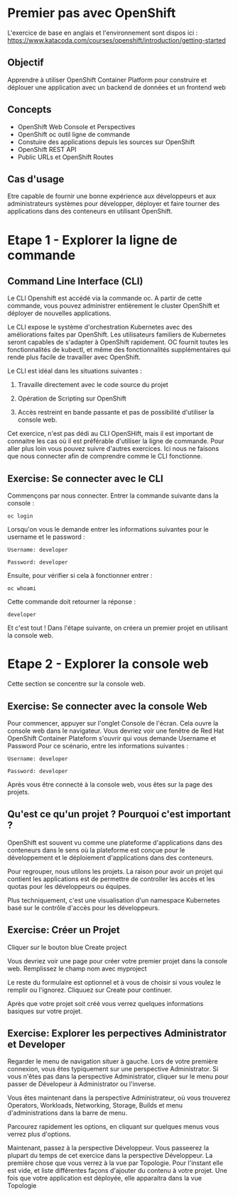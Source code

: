 # Premier pas avec OpenShift

L'exercice de base en anglais et l'environnement sont dispos ici : https://www.katacoda.com/courses/openshift/introduction/getting-started

## Objectif
Apprendre à utiliser OpenShift Container Platform pour construire et déplouer une application avec un backend de données et un frontend web

## Concepts
* OpenShift Web Console et Perspectives
* OpenShift oc outil ligne de commande
* Constuire des applications depuis les sources sur OpenShift
* OpenShift REST API
* Public URLs et OpenShift Routes

## Cas d'usage

Etre capable de fournir une bonne expérience aux développeurs et aux administrateurs systèmes pour développer, déployer et faire tourner des applications dans des conteneurs en utilisant OpenShift. 


# Etape 1 - Explorer la ligne de commande 
## Command Line Interface (CLI)
Le CLI Openshift est accédé via la commande oc. A partir de cette commande, vous pouvez administrer entièrement le cluster OpenShift et déployer de nouvelles applications.

Le CLI expose le système d'orchestration Kubernetes avec des améliorations faites par OpenShift. Les utilisateurs familiers de Kubernetes seront capables de s'adapter à OpenShift rapidement. OC fournit toutes les fonctionnalités de kubectl, et même des fonctionnalités supplémentaires qui rende plus facile de travailler avec OpenShift. 

Le CLI est idéal dans les situations suivantes :

1) Travaille directement avec le code source du projet

2) Opération de Scripting sur OpenShift

3) Accès restreint en bande passante et pas de possibilité d'utiliser la console web.

Cet exercice, n'est pas dédi au CLI OpenSHift, mais il est important de connaitre les cas où il est préférable d'utiliser la ligne de commande. Pour aller plus loin vous pouvez suivre d'autres exercices. Ici nous ne faisons que nous connecter afin de comprendre comme le CLI fonctionne.

## Exercise: Se connecter avec le CLI
Commençons par nous connecter. Entrer la commande suivante dans la console :
```shell
oc login
```
Lorsqu'on vous le demande entrer les informations suivantes pour le username et le password :
```
Username: developer

Password: developer
```
Ensuite, pour vérifier si cela à fonctionner entrer : 
```shell
oc whoami
```
Cette commande doit retourner la réponse : 
```
developer
```
Et c'est tout !
Dans l'étape suivante, on créera un premier projet en utilisant la console web.

# Etape 2 - Explorer la console web

Cette section se concentre sur la console web.

## Exercise: Se connecter avec la console Web
Pour commencer, appuyer sur l'onglet Console de l'écran. Cela ouvre la console web dans le navigateur.
Vous devriez voir une fenêtre de Red Hat OpenShift Container Plateform s'ouvrir qui vous demande Username et Password
Pour ce scénario, entre les informations suivantes :
```
Username: developer

Password: developer
```
Après vous être connecté à la console web, vous êtes sur la page des projets.

## Qu'est ce qu'un projet ? Pourquoi c'est important ?

OpenShift est souvent vu comme une plateforme d'applications dans des conteneurs dans le sens où la plateforme est conçue pour le développement et le déploiement d'applications dans des conteneurs.

Pour regrouper, nous utilons les projets. La raison pour avoir un projet qui contient les applications est de permettre de controller les accès et les quotas pour les développeurs ou équipes.

Plus techniquement, c'est une visualisation d'un namespace Kubernetes basé sur le contrôle d'accès pour les développeurs.

## Exercise: Créer un Projet
Cliquer sur le bouton blue Create project

Vous devriez voir une page pour créer votre premier projet dans la console web. Remplissez le champ nom avec myproject

Le reste du formulaire est optionnel et à vous de choisir si vous voulez le remplir ou l'ignorez. Cliquuez sur Create pour continuer.

Après que votre projet soit créé vous verrez quelques informations basiques sur votre projet.

## Exercise: Explorer les perpectives Administrator et Developer
Regarder le menu de navigation situer à gauche. Lors de votre première connexion, vous êtes typiquement sur une perspective Administrator. Si vous n'êtes pas dans la perspective Administrator, cliquer sur le menu pour passer de Dévelopeur à Administrator ou l'inverse.

Vous êtes maintenant dans la perspective Administrateur, où vous trouverez Operators, Workloads, Networking, Storage, Builds et menu d'administrations dans la barre de menu.

Parcourez rapidement les options, en cliquant sur quelques menus vous verrez plus d'options.

Maintenant, passez à la perspective Développeur. Vous passeerez la plupart du temps de cet exercice dans la perspective Développeur. La première chose que vous verrez à la vue par Topologie. Pour l'instant elle est vide, et liste différentes façons d'ajouter du contenu à votre projet. Une fois que votre application est déployée, elle apparaitra dans la vue Topologie


